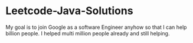 # Leetcode-Java-Solutions
My goal is to join Google as a software Engineer anyhow so that I can help billion people. 
I helped multi million people already and still helping.
